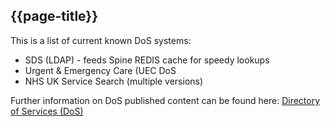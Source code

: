## {{page-title}}

This is a list of current known DoS systems:

- SDS (LDAP) - feeds Spine REDIS cache for speedy lookups
- Urgent & Emergency Care (UEC DoS
- NHS UK Service Search (multiple versions)

Further information on DoS published content can be found here: 
<a href='https://digital.nhs.uk/services/directory-of-services-dos' target="_blank"> Directory of Services (DoS) </a>